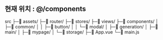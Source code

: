 ## 현재 위치 : @/components

src
├─📁 assets/
├─📁 router/
├─📁 stores/
├─📁 views/
├─📁 components/
│  ├─📁 common/
│  │  ├─📁 button/
│  │  └─📁 modal/
│  ├─📁 generation/
│  ├─📁 main/
│  ├─📁 mypage/
│  └─📁 storage/
├─📄 App.vue
└─📄 main.js